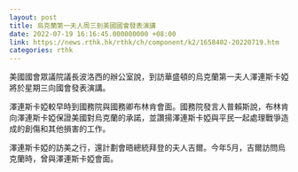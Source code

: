 ```yaml
---
layout: post
title: 烏克蘭第一夫人周三到美國國會發表演講
date: 2022-07-19 16:16:45.000000000 +08:00
link: https://news.rthk.hk/rthk/ch/component/k2/1658402-20220719.htm
categories: rthk
---
```


美國國會眾議院議長波洛西的辦公室說，到訪華盛頓的烏克蘭第一夫人澤連斯卡婭將於星期三向國會發表演講。

澤連斯卡婭較早時到國務院與國務卿布林肯會面。國務院發言人普賴斯說，布林肯向澤連斯卡婭保證美國對烏克蘭的承諾，並讚揚澤連斯卡婭與平民一起處理戰爭造成的創傷和其他損害的工作。

澤連斯卡婭的訪美之行，還計劃會晤總統拜登的夫人吉爾。今年5月，吉爾訪問烏克蘭時，曾與澤連斯卡婭會面。
